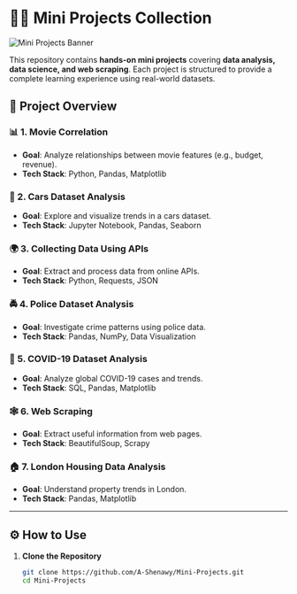# 🧑‍💻 Mini Projects Collection  

![Mini Projects Banner](http://learn.g2.com/hubfs/Imported%20sitepage%20images/1ZB5giUShe0gw9a6L69qAgsd7wKTQ60ZRoJC5Xq3BIXS517sL6i6mnkAN9khqnaIGzE6FASAusRr7w=w1439-h786.png)

This repository contains **hands-on mini projects** covering **data analysis, data science, and web scraping**. Each project is structured to provide a complete learning experience using real-world datasets.

## 📌 Project Overview  

### 📊 1. Movie Correlation  
- **Goal**: Analyze relationships between movie features (e.g., budget, revenue).  
- **Tech Stack**: Python, Pandas, Matplotlib  

### 🚗 2. Cars Dataset Analysis  
- **Goal**: Explore and visualize trends in a cars dataset.  
- **Tech Stack**: Jupyter Notebook, Pandas, Seaborn  

### 🌍 3. Collecting Data Using APIs  
- **Goal**: Extract and process data from online APIs.  
- **Tech Stack**: Python, Requests, JSON  

### 🚔 4. Police Dataset Analysis  
- **Goal**: Investigate crime patterns using police data.  
- **Tech Stack**: Pandas, NumPy, Data Visualization  

### 🦠 5. COVID-19 Dataset Analysis  
- **Goal**: Analyze global COVID-19 cases and trends.  
- **Tech Stack**: SQL, Pandas, Matplotlib  

### 🕸️ 6. Web Scraping  
- **Goal**: Extract useful information from web pages.  
- **Tech Stack**: BeautifulSoup, Scrapy  

### 🏠 7. London Housing Data Analysis  
- **Goal**: Understand property trends in London.  
- **Tech Stack**: Pandas, Matplotlib  

---

## ⚙️ How to Use  

1. **Clone the Repository**  
   ```bash
   git clone https://github.com/A-Shenawy/Mini-Projects.git
   cd Mini-Projects
